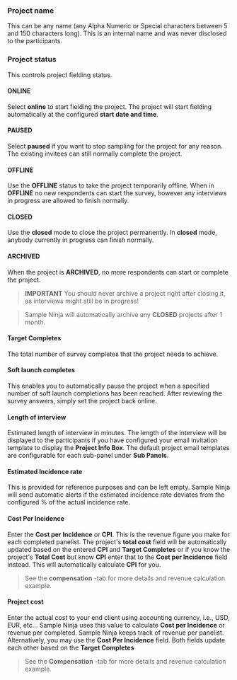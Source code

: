 ### Project name
This can be any name (any Alpha Numeric or Special characters between 5 and 150 characters long). This is an internal name and was never disclosed to the participants.

### Project status
This controls project fielding status. 

#### ONLINE
Select **online** to start fielding the project. The project will start fielding automatically at the configured **start date and time**. 

#### PAUSED
Select **paused** if you want to stop sampling for the project for any reason. The existing invitees can still normally complete the project.

#### OFFLINE
Use the **OFFLINE** status to take the project temporarily offline. When in **OFFLINE** no new respondents can start the survey, however any interviews in progress are allowed to finish normally. 

#### CLOSED
Use the **closed** mode to close the project permanently. In **closed** mode, anybody currently in progress can finish normally. 

#### ARCHIVED
When the project is **ARCHIVED**, no more respondents can start or complete the project.

> **IMPORTANT** You should never archive a project right after closing it, as interviews might still be in progress!

> Sample Ninja will automatically archive any **CLOSED** projects after 1 month. 

#### Target Completes
The total number of survey completes that the project needs to achieve.

#### Soft launch completes
This enables you to automatically pause the project when a specified number of soft launch completions has been reached. After reviewing the survey answers, simply set the project back online.

#### Length of interview
Estimated length of interview in minutes. The length of the interview will be displayed to the participants if you have configured your email invitation template to display the **Project Info Box**. The default project email templates are configurable for each sub-panel under **Sub Panels**.

#### Estimated Incidence rate
This is provided for reference purposes and can be left empty. Sample Ninja will send automatic alerts if the estimated incidence rate deviates from the configured % of the actual incidence rate. 

#### Cost Per Incidence
Enter the **Cost per Incidence** or **CPI**. This is the revenue figure you make for each completed panelist. The project's **total cost** field will be automatically updated based on the entered **CPI** and **Target Completes** or if you know the project's **Total Cost** but know **CPI** enter that to the **Cost per Incidence** field instead. This will automatically calculate **CPI** for you.

> See the **compensation** -tab for more details and revenue calculation example.

#### Project cost
Enter the actual cost to your end client using accounting currency, i.e., USD, EUR, etc... Sample Ninja uses this value to calculate **Cost per Incidence** or revenue per completed. Sample Ninja keeps track of revenue per panelist. Alternatively, you may use the **Cost Per Incidence** field. Both fields update each other based on the **Target Completes**

> See the **Compensation** -tab for more details and revenue calculation example.
